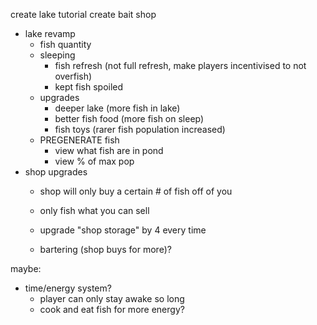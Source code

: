 create lake tutorial
create bait shop

- lake revamp
    - fish quantity
    - sleeping
        - fish refresh (not full refresh, make players incentivised to not overfish)
        - kept fish spoiled 
    - upgrades
        - deeper lake (more fish in lake)
        - better fish food (more fish on sleep)
        - fish toys (rarer fish population increased)
    - PREGENERATE fish
        - view what fish are in pond
        - view % of max pop
- shop upgrades
    - shop will only buy a certain # of fish off of you
    - only fish what you can sell
    - upgrade "shop storage" by 4 every time
    
    - bartering (shop buys for more)?

maybe:
- time/energy system?
    - player can only stay awake so long
    - cook and eat fish for more energy?
